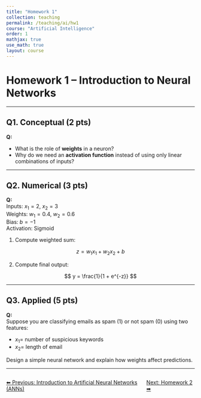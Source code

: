 ```yaml
---
title: "Homework 1"
collection: teaching
permalink: /teaching/ai/hw1
course: "Artificial Intelligence"
order: 1
mathjax: true
use_math: true
layout: course
---
```




# Homework 1 – Introduction to Neural Networks

---

## Q1. Conceptual (2 pts)

**Q:**  
- What is the role of **weights** in a neuron?  
- Why do we need an **activation function** instead of using only linear combinations of inputs?  
 
---

## Q2. Numerical (3 pts)

**Q:**  
Inputs: $x_1 = 2$, $x_2 = 3$  
Weights: $w_1 = 0.4$, $w_2 = 0.6$  
Bias: $b = -1$  
Activation: Sigmoid  

1. Compute weighted sum:  

$$
z = w_1 x_1 + w_2 x_2 + b
$$  

2. Compute final output:  

$$
y = \frac{1}{1 + e^{-z}}
$$  

---

## Q3. Applied (5 pts)

**Q:**  
Suppose you are classifying emails as spam (1) or not spam (0) using two features:  

- $x_1 =$ number of suspicious keywords  
- $x_2 =$ length of email  

Design a simple neural network and explain how weights affect predictions.  


---



<div class="lesson-nav" style="display:flex; justify-content:space-between; margin-top:2em;">
  <a class="btn btn--inverse" href="{{ '/teaching/ai/anns' | relative_url }}">⬅︎ Previous: Introduction to Artificial Neural Networks (ANNs) </a>
  <a class="btn btn--primary" href="{{ '/teaching/ai/hw2' | relative_url }}">Next: Homework 2 ➡︎</a>
</div>
